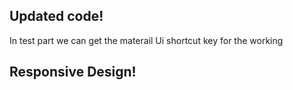 ## Updated code!

In test part we can get the materail Ui shortcut key for the working 
## Responsive Design!
